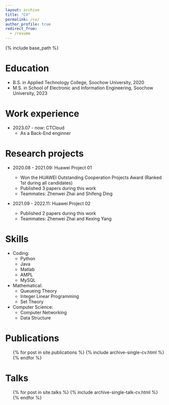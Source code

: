 ```yaml
---
layout: archive
title: "CV"
permalink: /cv/
author_profile: true
redirect_from:
  - /resume
---
```


{% include base_path %}

Education
======
* B.S. in Applied Technology College, Soochow University, 2020
* M.S. in School of Electronic and Information Engineering, Soochow University, 2023

Work experience
======
* 2023.07 - now: CTCloud
  * As a Back-End enginner

Research projects
======
* 2020.08 - 2021.09: Huawei Project 01
  * Won the HUAWEI Outstanding Cooperation Projects Award (Ranked 1st during all candidates)
  * Published 3 papers during this work
  * Teammates: Zhenwei Zhai and Shifeng Ding

* 2021.09 - 2022.11: Huawei Project 02
  * Published 2 papers during this work
  * Teammates: Zhenwei Zhai and Kexing Yang
  
Skills
======
* Coding:
  * Python
  * Java
  * Matlab
  * AMPL
  * MySQL
* Mathematical:
  * Queueing Theory
  * Integer Linear Programming
  * Set Theory
* Computer Science:
  * Computer Networking
  * Data Structure 

Publications
======
  <ul>{% for post in site.publications %}
    {% include archive-single-cv.html %}
  {% endfor %}</ul>
  
Talks
======
  <ul>{% for post in site.talks %}
    {% include archive-single-talk-cv.html %}
  {% endfor %}</ul>
  
